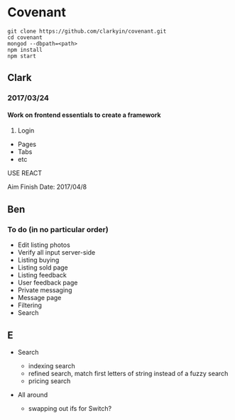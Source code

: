 # Covenant

```
git clone https://github.com/clarkyin/covenant.git
cd covenant
mongod --dbpath=<path>
npm install
npm start
```

## Clark
### 2017/03/24
#### Work on frontend essentials to create a framework

1. Login
* Pages
* Tabs
* etc

USE REACT

Aim Finish Date: 2017/04/8

## Ben
### To do (in no particular order)
* Edit listing photos
* Verify all input server-side
* Listing buying
* Listing sold page
* Listing feedback
* User feedback page
* Private messaging
* Message page
* Filtering
* Search

## E
* Search
  * indexing search
  * refined search, match first letters of string instead of a fuzzy search
  * pricing search
  

* All around

  * swapping out ifs for Switch?
